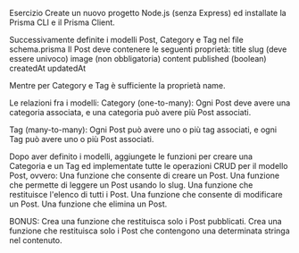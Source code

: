 Esercizio
Create un nuovo progetto Node.js (senza Express) ed installate la Prisma CLI e il Prisma Client. 

Successivamente definite i modelli Post, Category e Tag nel file schema.prisma Il Post deve contenere le seguenti proprietà:
title
slug (deve essere univoco)
image (non obbligatoria)
content
published (boolean)
createdAt
updatedAt

Mentre per Category e Tag è sufficiente la proprietà name.

Le relazioni fra i modelli:
Category (one-to-many): Ogni Post deve avere una categoria associata, e una categoria può avere più Post associati.

Tag (many-to-many): Ogni Post può avere uno o più tag associati, e ogni Tag può avere uno o più Post associati.

Dopo aver definito i modelli, aggiungete le funzioni per creare una Categoria e un Tag ed implementate tutte le operazioni CRUD per il modello Post, ovvero:
Una funzione che consente di creare un Post.
Una funzione che permette di leggere un Post usando lo slug.
Una funzione che restituisce l'elenco di tutti i Post.
Una funzione che consente di modificare un Post.
Una funzione che elimina un Post.


BONUS:
Crea una funzione che restituisca solo i Post pubblicati.
Crea una funzione che restituisca solo i Post che contengono una determinata stringa nel contenuto.